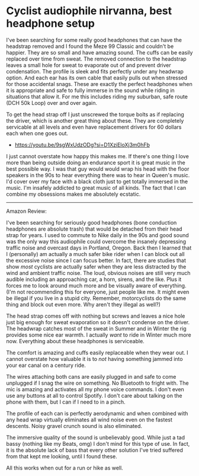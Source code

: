 # Cyclist audiophile nirvanna, best headphone setup

I've been searching for some really good headphones that can have the headstrap removed and I found the Meze 99 Classic and couldn't be happier. They are so small and have amazing sound. The cuffs can be easily replaced over time from sweat. The removed connection to the headstrap leaves a small hole for sweat to evaporate out of and prevent driver condensation. The profile is sleek and fits perfectly under any headwrap option. And each ear has its own cable that easily pulls out when stressed for those accidental snags. These are exactly the perfect headphones when it is appropriate and safe to fully immerse in the sound while riding in situations that allow it. For me this includes riding my suburban, safe route (DCH 50k Loop) over and over again.

To get the head strap off I just unscrewed the torque bolts as if replacing the driver, which is another great thing about these. They are completely servicable at all levels and even have replacement drivers for 60 dollars each when one goes out.

* <https://youtu.be/9sgWxUdzODg?si=D1XziEloXj3m0hFb>

I just cannot overstate how happy this makes me. If there's one thing I love more than being outside doing an endurance sport it is great music in the best possible way. I was that guy would would wrap his head with the floor speakers in the 90s to hear everything there was to hear in Queen's music. I'd cover over my face with a black cloth just to get totally immersed in the music. I'm insafely addicted to great music of all kinds. The fact that I can combine my obsessions makes me absolutely ecstatic.

----

Amazon Review:

I've been searching for seriously good headphones (bone conduction headphones are absolute trash) that would be detached from their head strap for years. I used to commute to Nike daily in the 90s and good sound was the only way this audiophile could overcome the insanely depressing traffic noise and overcast days in Portland, Oregon. Back then I learned that I (personally) am actually a much safer bike rider when I can block out all the excessive noise since I can focus better. In fact, there are studies that show *most* cyclists are actually safer when they are less distracted by the wind and ambient traffic noise. The loud, obvious noises are still very much audible including an approaching car, a horn, sirens, and the like. Plus it forces me to look around much more and be visually aware of everything. (I'm not recommending this for everyone, just people like me. It might even be illegal if you live in a stupid city. Remember, motorcyclists do the same thing and block out even more. Why aren't they illegal as well?) 

The head strap comes off with nothing but screws and leaves a nice hole just big enough for sweat evaporation so it doesn't condense on the driver. The headwrap catches most of the sweat in Summer and in Winter the rig provides some nice ear warmth. I actually *want* to ride in Winter much more now. Everything about these headphones is serviceable.

The comfort is amazing and cuffs easily replaceable when they wear out. I cannot overstate how valuable it is to *not* having something jammed into your ear canal on a century ride.

The wires attaching both cans are easily plugged in and safe to come unplugged if I snag the wire on something. No Bluetooth to fright with. The mic is amazing and activates all my phone voice commands. I don't even use any buttons at all to control Spotify. I don't care about talking on the phone with them, but I can if I need to in a pinch.

The profile of each can is perfectly aerodynamic and when combined with any head wrap virtually eliminates all wind noise even on the fastest descents. Noisy gravel crunch sound is also eliminated.

The immersive quality of the sound is unbelievably good. While just a tad bassy (nothing like my Beats, omg) I don't mind for this type of use. In fact, it is the absolute lack of bass that every other solution I've tried suffered from that kept me looking, until I found these.

All this works when out for a run or hike as well.
